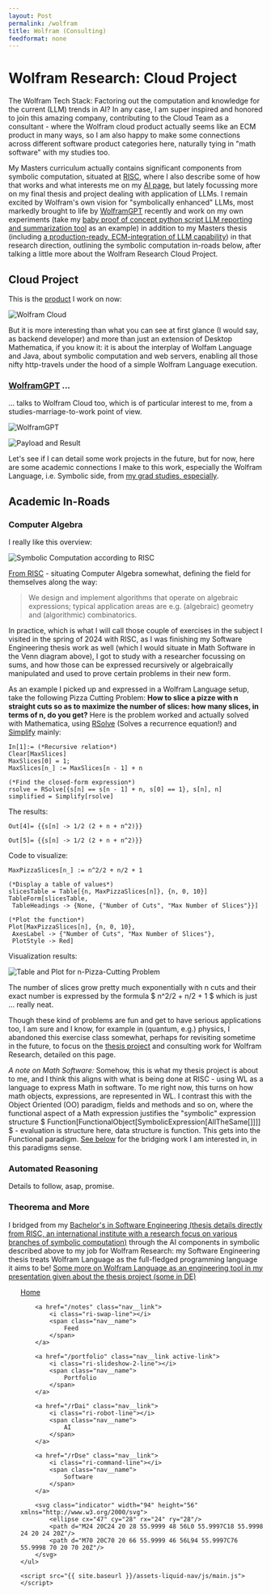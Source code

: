 ```yaml
---
layout: Post
permalink: /wolfram
title: Wolfram (Consulting)
feedformat: none
---
```


# Wolfram Research: Cloud Project

The Wolfram Tech Stack: Factoring out the computation and knowledge for the current (LLM) trends in AI? In any case, I am super inspired and honored to join this amazing company, contributing to the Cloud Team as a consultant - where the Wolfram cloud product actually seems like an ECM product in many ways, so I am also happy to make some connections across different software product categories here, naturally tying in "math software" with my studies too.

My Masters curriculum actually contains significant components from symbolic computation, situated at [RISC](https://risc.jku.at/), where I also describe some of how that works and what interests me on my [AI page](/rDai), but lately focussing more on my final thesis and project dealing with application of LLMs. I remain excited by Wolfram's own vision for "symbolically enhanced" LLMs, most markedly brought to life by [WolframGPT](https://www.wolfram.com/wolfram-plugin-chatgpt/) recently and work on my own experiments (take my [baby proof of concept python script LLM reporting and summarization tool](/curl) as an example) in addition to my Masters thesis (including [a production-ready, ECM-integration of LLM capability](/rDai#jku-practical)) in that research direction, outlining the symbolic computation  in-roads below, after talking a little more about the Wolfram Research Cloud Project.

## Cloud Project

This is the [product](https://www.wolframcloud.com/) I work on now:

![Wolfram Cloud](image-1.png)

But it is more interesting than what you can see at first glance (I would say, as backend developer) and more than just an extension of Desktop Mathematica, if you know it: it is about the interplay of Wolfam Language and Java, about symbolic computation and web servers, enabling all those nifty http-travels under the hood of a simple Wolfram Language execution.

### [WolframGPT](https://www.wolfram.com/wolfram-plugin-chatgpt/) ...

... talks to Wolfram Cloud too, which is of particular interest to me, from a studies-marriage-to-work point of view.

![WolframGPT](image-2.png)

![Payload and Result](image-3.png)

Let's see if I can detail some work projects in the future, but for now, here are some academic connections I make to this work, especially the Wolfram Language, i.e. Symbolic side, from [my grad studies, especially](/rDai).

## Academic In-Roads

### Computer Algebra

<div id="computer-algebra">

I really like this overview:

</div> 

![Symbolic Computation according to RISC](assets/img/Screenshot_2024-03-19_at_10.20.48.png)

[From RISC](https://risc.jku.at/studying-symbolic-computation/) - situating Computer Algebra somewhat, defining the field for themselves along the way:

> We design and implement algorithms that operate on algebraic expressions; typical application areas are e.g. (algebraic) geometry and (algorithmic) combinatorics.

In practice, which is what I will call those couple of exercises in the subject I visited in the spring of 2024 with RISC, as I was finishing my Software Engineering thesis work as well (which I would situate in Math Software in the Venn diagram above), I got to study with a researcher focussing on sums, and how those can be expressed recursively or algebraically manipulated and used to prove certain problems in their new form. 

As an example I picked up and expressed in a Wolfram Language setup, take the following Pizza Cutting Problem: **How to slice a pizze with n straight cuts so as to maximize the number of slices: how many slices, in terms of n, do you get?** Here is the problem worked and actually solved with Mathematica, using [RSolve](https://reference.wolfram.com/language/ref/RSolve.html) (Solves a recurrence equation!) and [Simplify](https://reference.wolfram.com/language/ref/Simplify.html) mainly:

```
In[1]:= (*Recursive relation*)
Clear[MaxSlices]
MaxSlices[0] = 1;
MaxSlices[n_] := MaxSlices[n - 1] + n

(*Find the closed-form expression*)
rsolve = RSolve[{s[n] == s[n - 1] + n, s[0] == 1}, s[n], n]
simplified = Simplify[rsolve]
```


The results:

```
Out[4]= {{s[n] -> 1/2 (2 + n + n^2)}}

Out[5]= {{s[n] -> 1/2 (2 + n + n^2)}}
```


Code to visualize:

```
MaxPizzaSlices[n_] := n^2/2 + n/2 + 1

(*Display a table of values*)
slicesTable = Table[{n, MaxPizzaSlices[n]}, {n, 0, 10}]
TableForm[slicesTable, 
 TableHeadings -> {None, {"Number of Cuts", "Max Number of Slices"}}]

(*Plot the function*)
Plot[MaxPizzaSlices[n], {n, 0, 10}, 
 AxesLabel -> {"Number of Cuts", "Max Number of Slices"}, 
 PlotStyle -> Red]
```


Visualization results:

![Table and Plot for n-Pizza-Cutting Problem](assets/img/Screenshot_2024-03-19_at_11.00.10.png)

The number of slices grow pretty much exponentially with n cuts and their exact number is expressed by the formula $ n^2/2 + n/2 + 1 $ which is just ... really neat.

Though these kind of problems are fun and get to have serious applications too, I am sure and I know, for example in (quantum, e.g.) physics, I abandoned this exercise class somewhat, perhaps for revisiting sometime in the future, to focus on the [thesis project](#theorema-et-al) and consulting work for Wolfram Research, detailed on this page.

_A note on Math Software:_ Somehow, this is what my thesis project is about to me, and I think this aligns with what is being done at RISC - using WL as a language to express Math in software. To me right now, this turns on how math objects, expressions, are represented in WL. I contrast this with the Object Oriented (OO) paradigm, fields and methods and so on, where the functional aspect of a Math expression justifies the "symbolic" expression structure $ Function[FunctionalObject[SymbolicExpression[AllTheSame[]]]] $ - evaluation is structure here, data structure is function. This gets into the Functional paradigm. [See below](#theorema-et-al) for the bridging work I am interested in, in this paradigms sense.


### Automated Reasoning

<div id="automated-reasoning">

Details to follow, asap, promise.

</div>


### Theorema and More

<div id="theorema-et-al">

I bridged from my <a href="https://risc.jku.at/th/theorema-project-document-processing/">Bachelor's in Software Engineering (thesis details directly from RISC, an international institute with a research focus on various branches of symbolic computation)</a> through the AI components in symbolic described above to my job for Wolfram Research: my Software Engineering thesis treats Wolfram Language as the full-fledged programming language it aims to be! <a href="..\assets\pdf\Tma2TexPresentation1.pdf">Some more on Wolfram Language as an engineering tool in my presentation given about the thesis project (some in DE)</a>

</div>

<nav class="nav">
    <ul class="nav__list">
        <a href="/" class="nav__link">
            <i class="ri-home-5-line"></i>
            <span class="nav__name">
                Home
            </span>
        </a>

        <a href="/notes" class="nav__link">
            <i class="ri-swap-line"></i>
            <span class="nav__name">
                Feed
            </span>
        </a>

        <a href="/portfolio" class="nav__link active-link">
            <i class="ri-slideshow-2-line"></i>
            <span class="nav__name">
                Portfolio
            </span>
        </a>

        <a href="/rDai" class="nav__link">
            <i class="ri-robot-line"></i>
            <span class="nav__name">
                AI
            </span>
        </a>

        <a href="/rDse" class="nav__link">
            <i class="ri-command-line"></i>
            <span class="nav__name">
                Software
            </span>
        </a>

        <svg class="indicator" width="94" height="56" xmlns="http://www.w3.org/2000/svg">
            <ellipse cx="47" cy="28" rx="24" ry="28"/>
            <path d="M24 20C24 20 28 55.9999 48 56L0 55.9997C18 55.9998 24 20 24 20Z"/>
            <path d="M70 20C70 20 66 55.9999 46 56L94 55.9997C76 55.9998 70 20 70 20Z"/>
        </svg>
    </ul>

    <script src="{{ site.baseurl }}/assets-liquid-nav/js/main.js"></script>
</nav>